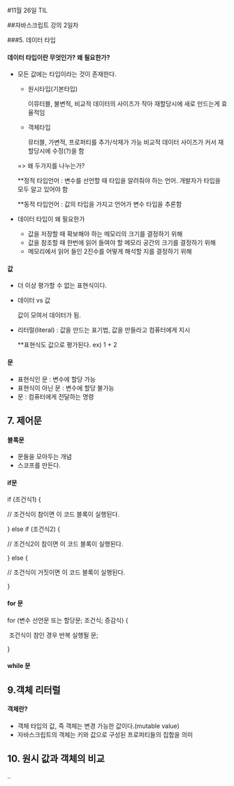 #11월 26일 TIL

##자바스크립트 강의 2일차

###5. 데이터 타입

#### 데이터 타입이란 무엇인가? 왜 필요한가?

- 모든 값에는 타입이라는 것이 존재한다.

  - 원시타입(기본타입)

    이뮤터블, 불변적, 비교적 데이터의 사이즈가 작아 재할당시에 새로 만드는게 효율적임

  - 객체타입 

    뮤터블, 가변적, 프로퍼티를 추가/삭제가 가능 비교적 데이터 사이즈가 커서 재할당시에 수정(?)을 함

  => 왜 두가지를 나누는가?

  **정적 타입언어 : 변수를 선언할 때 타입을 알려줘야 하는 언어. 개발자가 타입을 모두 알고 있어야 함

  **동적 타입언어 : 값의 타입을 가지고 언어가 변수 타입을 추론함

- 데이터 타입이 왜 필요한가

  - 값을 저장할 때 확보해야 하는 메모리의 크기를 결정하기 위해
  - 값을 참조할 때 한번에 읽어 들여야 할 메모리 공간의 크기를 결정하기 위해
  - 메모리에서 읽어 들인 2진수를 어떻게 해석할 지를 결정하기 위해



#### 값

- 더 이상 평가할 수 없는 표현식이다.

- 데이터 vs 값

  값이 모여서 데이터가 됨.

- 리터럴(literal) : 값을 만드는 표기법, 값을 만들라고 컴퓨터에게 지시

  **표현식도 값으로 평가된다. ex) 1 + 2

#### 문

- 표현식인 문 : 변수에 할당 가능
- 표현식이 아닌 문 : 변수에 할당 불가능
- 문 : 컴퓨터에게 전달하는 명령



## 7. 제어문

#### 블록문

- 문들을 모아두는 개념
- 스코프를 만든다.

#### if문

if (조건식1) {

//	조건식이 참이면 이 코드 블록이 실행된다.

} else if (조건식2) {

//	조건식2이 참이면 이 코드 블록이 실행된다.

} else {

//	조건식이 거짓이면 이 코드 블록이 실행된다.

}

#### for 문

for (변수 선언문 또는 할당문; 조건식; 증감식) {

​	조건식이 참인 경우 반복 실행될 문;

}

#### while 문



## 9.객체 리터럴

#### 객체란?

- 객체 타입의 값, 즉 객체는 변경 가능한 값이다.(mutable value)
- 자바스크립트의 객체는 키와 값으로 구성된 프로퍼티들의 집합을 의미



## 10. 원시 값과 객체의 비교
..
